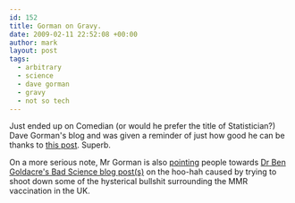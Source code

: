 ```yaml
---
id: 152
title: Gorman on Gravy.
date: 2009-02-11 22:52:08 +00:00
author: mark
layout: post
tags:
  - arbitrary
  - science
  - dave gorman
  - gravy
  - not so tech
---
```

Just ended up on Comedian (or would he prefer the title of Statistician?) Dave Gorman's blog and was given a reminder of just how good he can be thanks to [this post](http://gormano.blogspot.com/2009/02/we-now-sell-gravy.html). Superb.

On a more serious note, Mr Gorman is also [pointing](http://gormano.blogspot.com/2009/02/some-bad-science.html) people towards [Dr Ben Goldacre's Bad Science blog post(s)](http://www.badscience.net/2009/02/legal-chill-from-lbc-973-over-jeni-barnetts-mmr-scaremongering/) on the hoo-hah caused by trying to shoot down some of the hysterical bullshit surrounding the MMR vaccination in the UK.
